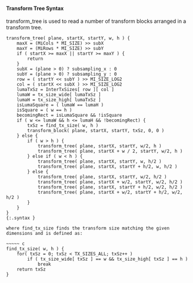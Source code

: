 #### Transform Tree Syntax

transform_tree is used to read a number of transform blocks arranged in a transform tree.

~~~~~
transform_tree( plane, startX, startY, w, h ) {
    maxX = (MiCols * MI_SIZE) >> subX
    maxY = (MiRows * MI_SIZE) >> subY
    if ( startX >= maxX || startY >= maxY ) {
        return
    }
    subX = (plane > 0) ? subsampling_x : 0
    subY = (plane > 0) ? subsampling_y : 0
    row = ( startY << subY ) >> MI_SIZE_LOG2
    col = ( startX << subX ) >> MI_SIZE_LOG2
    lumaTxSz = InterTxSizes[ row ][ col ]
    lumaW = tx_size_wide[ lumaTxSz ]
    lumaH = tx_size_high[ lumaTxSz ]
    isLumaSquare = ( lumaW == lumaH )
    isSquare = ( w == h )
    becomingRect = isLumaSquare && !isSquare
    if ( w <= lumaW && h <= lumaH && !becomingRect) {
        txSz = find_tx_size( w, h )
        transform_block( plane, startX, startY, txSz, 0, 0 )
    } else {
        if ( w > h ) {
            transform_tree( plane, startX, startY, w/2, h )
            transform_tree( plane, startX + w / 2, startY, w/2, h )
        } else if ( w < h ) {
            transform_tree( plane, startX, startY, w, h/2 )
            transform_tree( plane, startX, startY + h/2, w, h/2 )
        } else {
            transform_tree( plane, startX, startY, w/2, h/2 )
            transform_tree( plane, startX + w/2, startY, w/2, h/2 )
            transform_tree( plane, startX, startY + h/2, w/2, h/2 )
            transform_tree( plane, startX + w/2, startY + h/2, w/2, h/2 )
        }
    }
}
{:.syntax }

where find_tx_size finds the transform size matching the given dimensions and is defined as:

~~~~~ c
find_tx_size( w, h ) {
    for( txSz = 0; txSz < TX_SIZES_ALL; txSz++ )
        if ( tx_size_wide[ txSz ] == w && tx_size_high[ txSz ] == h )
            break
    return txSz
}
~~~~~
